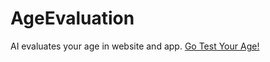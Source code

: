 # AgeEvaluation
AI evaluates your age in website and app.
[Go Test Your Age!](https://scottsuk0306.github.io/AgeEvaluation/)
